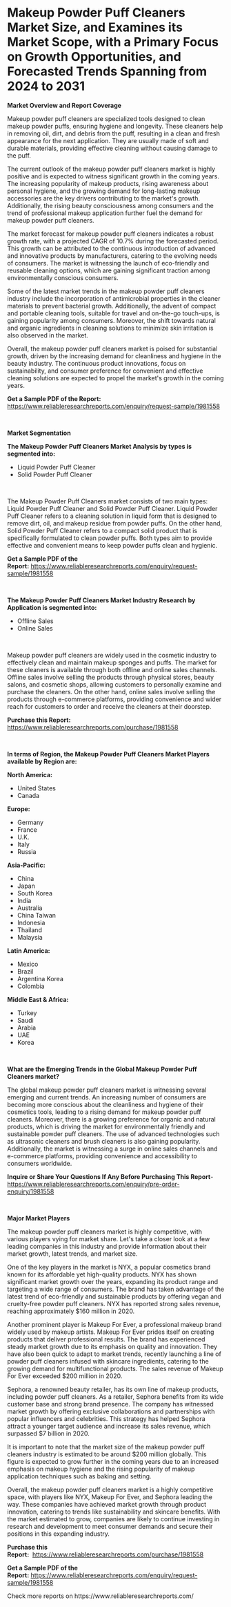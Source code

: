 <p><h1>Makeup Powder Puff Cleaners Market Size, and Examines its Market Scope, with a Primary Focus on Growth Opportunities, and Forecasted Trends Spanning from 2024 to 2031</h1></p><p><strong>Market Overview and Report Coverage</strong></p>
<p><p>Makeup powder puff cleaners are specialized tools designed to clean makeup powder puffs, ensuring hygiene and longevity. These cleaners help in removing oil, dirt, and debris from the puff, resulting in a clean and fresh appearance for the next application. They are usually made of soft and durable materials, providing effective cleaning without causing damage to the puff.</p><p>The current outlook of the makeup powder puff cleaners market is highly positive and is expected to witness significant growth in the coming years. The increasing popularity of makeup products, rising awareness about personal hygiene, and the growing demand for long-lasting makeup accessories are the key drivers contributing to the market's growth. Additionally, the rising beauty consciousness among consumers and the trend of professional makeup application further fuel the demand for makeup powder puff cleaners.</p><p>The market forecast for makeup powder puff cleaners indicates a robust growth rate, with a projected CAGR of 10.7% during the forecasted period. This growth can be attributed to the continuous introduction of advanced and innovative products by manufacturers, catering to the evolving needs of consumers. The market is witnessing the launch of eco-friendly and reusable cleaning options, which are gaining significant traction among environmentally conscious consumers.</p><p>Some of the latest market trends in the makeup powder puff cleaners industry include the incorporation of antimicrobial properties in the cleaner materials to prevent bacterial growth. Additionally, the advent of compact and portable cleaning tools, suitable for travel and on-the-go touch-ups, is gaining popularity among consumers. Moreover, the shift towards natural and organic ingredients in cleaning solutions to minimize skin irritation is also observed in the market.</p><p>Overall, the makeup powder puff cleaners market is poised for substantial growth, driven by the increasing demand for cleanliness and hygiene in the beauty industry. The continuous product innovations, focus on sustainability, and consumer preference for convenient and effective cleaning solutions are expected to propel the market's growth in the coming years.</p></p>
<p><strong>Get a Sample PDF of the Report:</strong> <a href="https://www.reliableresearchreports.com/enquiry/request-sample/1981558">https://www.reliableresearchreports.com/enquiry/request-sample/1981558</a></p>
<p>&nbsp;</p>
<p><strong>Market Segmentation</strong></p>
<p><strong>The Makeup Powder Puff Cleaners Market Analysis by types is segmented into:</strong></p>
<p><ul><li>Liquid Powder Puff Cleaner</li><li>Solid Powder Puff Cleaner</li></ul></p>
<p>&nbsp;</p>
<p><p>The Makeup Powder Puff Cleaners market consists of two main types: Liquid Powder Puff Cleaner and Solid Powder Puff Cleaner. Liquid Powder Puff Cleaner refers to a cleaning solution in liquid form that is designed to remove dirt, oil, and makeup residue from powder puffs. On the other hand, Solid Powder Puff Cleaner refers to a compact solid product that is specifically formulated to clean powder puffs. Both types aim to provide effective and convenient means to keep powder puffs clean and hygienic.</p></p>
<p><strong>Get a Sample PDF of the Report:</strong>&nbsp;<a href="https://www.reliableresearchreports.com/enquiry/request-sample/1981558">https://www.reliableresearchreports.com/enquiry/request-sample/1981558</a></p>
<p>&nbsp;</p>
<p><strong>The Makeup Powder Puff Cleaners Market Industry Research by Application is segmented into:</strong></p>
<p><ul><li>Offline Sales</li><li>Online Sales</li></ul></p>
<p>&nbsp;</p>
<p><p>Makeup powder puff cleaners are widely used in the cosmetic industry to effectively clean and maintain makeup sponges and puffs. The market for these cleaners is available through both offline and online sales channels. Offline sales involve selling the products through physical stores, beauty salons, and cosmetic shops, allowing customers to personally examine and purchase the cleaners. On the other hand, online sales involve selling the products through e-commerce platforms, providing convenience and wider reach for customers to order and receive the cleaners at their doorstep.</p></p>
<p><strong>Purchase this Report:</strong>&nbsp; <a href="https://www.reliableresearchreports.com/purchase/1981558">https://www.reliableresearchreports.com/purchase/1981558</a></p>
<p>&nbsp;</p>
<p><strong>In terms of Region, the Makeup Powder Puff Cleaners Market Players available by Region are:</strong></p>
<p>
    <p> <strong> North America: </strong>
        <ul>
            <li>United States</li>
            <li>Canada</li>
        </ul>
        </p> 
    <p> <strong> Europe: </strong>
        <ul>
            <li>Germany</li>
            <li>France</li>
            <li>U.K.</li>
            <li>Italy</li>
            <li>Russia</li>
        </ul>
        </p> 
    <p> <strong> Asia-Pacific: </strong>
        <ul>
            <li>China</li>
            <li>Japan</li>
            <li>South Korea</li>
            <li>India</li>
            <li>Australia</li>
            <li>China Taiwan</li>
            <li>Indonesia</li>
            <li>Thailand</li>
            <li>Malaysia</li>
        </ul>
        </p> 
    <p> <strong> Latin America: </strong>
        <ul>
            <li>Mexico</li>
            <li>Brazil</li>
            <li>Argentina Korea</li>
            <li>Colombia</li>
        </ul>
        </p> 
    <p> <strong> Middle East & Africa: </strong>
        <ul>
            <li>Turkey</li>
            <li>Saudi</li>
            <li>Arabia</li>
            <li>UAE</li>
            <li>Korea</li>
        </ul>
    </p>
    </p>
<p>&nbsp;</p>
<p><strong>What are the Emerging Trends in the Global Makeup Powder Puff Cleaners market?</strong></p>
<p><p>The global makeup powder puff cleaners market is witnessing several emerging and current trends. An increasing number of consumers are becoming more conscious about the cleanliness and hygiene of their cosmetics tools, leading to a rising demand for makeup powder puff cleaners. Moreover, there is a growing preference for organic and natural products, which is driving the market for environmentally friendly and sustainable powder puff cleaners. The use of advanced technologies such as ultrasonic cleaners and brush cleaners is also gaining popularity. Additionally, the market is witnessing a surge in online sales channels and e-commerce platforms, providing convenience and accessibility to consumers worldwide.</p></p>
<p><strong>Inquire or Share Your Questions If Any Before Purchasing This Report</strong>- <a href="https://www.reliableresearchreports.com/enquiry/pre-order-enquiry/1981558">https://www.reliableresearchreports.com/enquiry/pre-order-enquiry/1981558</a></p>
<p>&nbsp;</p>
<p><strong>Major Market Players</strong></p>
<p><p>The makeup powder puff cleaners market is highly competitive, with various players vying for market share. Let's take a closer look at a few leading companies in this industry and provide information about their market growth, latest trends, and market size.</p><p>One of the key players in the market is NYX, a popular cosmetics brand known for its affordable yet high-quality products. NYX has shown significant market growth over the years, expanding its product range and targeting a wide range of consumers. The brand has taken advantage of the latest trend of eco-friendly and sustainable products by offering vegan and cruelty-free powder puff cleaners. NYX has reported strong sales revenue, reaching approximately $160 million in 2020.</p><p>Another prominent player is Makeup For Ever, a professional makeup brand widely used by makeup artists. Makeup For Ever prides itself on creating products that deliver professional results. The brand has experienced steady market growth due to its emphasis on quality and innovation. They have also been quick to adapt to market trends, recently launching a line of powder puff cleaners infused with skincare ingredients, catering to the growing demand for multifunctional products. The sales revenue of Makeup For Ever exceeded $200 million in 2020.</p><p>Sephora, a renowned beauty retailer, has its own line of makeup products, including powder puff cleaners. As a retailer, Sephora benefits from its wide customer base and strong brand presence. The company has witnessed market growth by offering exclusive collaborations and partnerships with popular influencers and celebrities. This strategy has helped Sephora attract a younger target audience and increase its sales revenue, which surpassed $7 billion in 2020.</p><p>It is important to note that the market size of the makeup powder puff cleaners industry is estimated to be around $200 million globally. This figure is expected to grow further in the coming years due to an increased emphasis on makeup hygiene and the rising popularity of makeup application techniques such as baking and setting.</p><p>Overall, the makeup powder puff cleaners market is a highly competitive space, with players like NYX, Makeup For Ever, and Sephora leading the way. These companies have achieved market growth through product innovation, catering to trends like sustainability and skincare benefits. With the market estimated to grow, companies are likely to continue investing in research and development to meet consumer demands and secure their positions in this expanding industry.</p></p>
<p><strong>Purchase this Report:</strong>&nbsp;&nbsp;<a href="https://www.reliableresearchreports.com/purchase/1981558">https://www.reliableresearchreports.com/purchase/1981558</a></p>
<p></p>
<p><strong>Get a Sample PDF of the Report:</strong>&nbsp;<a href="https://www.reliableresearchreports.com/enquiry/request-sample/1981558">https://www.reliableresearchreports.com/enquiry/request-sample/1981558</a></p>
<p>Check more reports on https://www.reliableresearchreports.com/</p>